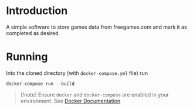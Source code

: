 # Introduction
A simple software to store games data from freegames.com and mark it as completed as desired.

# Running
Into the cloned directory (with `docker-compose.yml` file) run
```
docker-compose run --build
```
>[!note] Ensure `docker` and `docker-compose` are enabled in your environment. See [Docker Documentation](https://www.docker.com/get-started/)